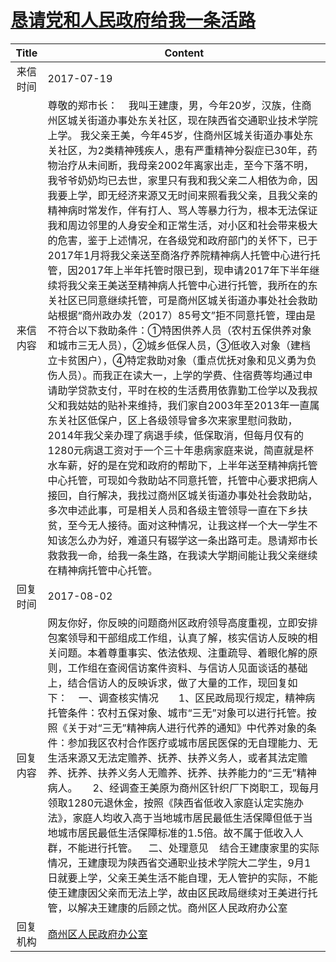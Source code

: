 # <a href="http://www.shangluo.gov.cn/zmhd/ldxxxx.jsp?urltype=leadermail.LeaderMailContentUrl&wbtreeid=1112&leadermailid=4249">恳请党和人民政府给我一条活路</a>
| Title |                                                                                                                                                                                                                                                                                                                                                                                                                                            Content                                                                                                                                                                                                                                                                                                                                                                                                                                            |
|:-----:|-----------------------------------------------------------------------------------------------------------------------------------------------------------------------------------------------------------------------------------------------------------------------------------------------------------------------------------------------------------------------------------------------------------------------------------------------------------------------------------------------------------------------------------------------------------------------------------------------------------------------------------------------------------------------------------------------------------------------------------------------------------------------------------------------------------------------------------------------------------------------------------------------|
| 来信时间  | 2017-07-19                                                                                                                                                                                                                                                                                                                                                                                                                                                                                                                                                                                                                                                                                                                                                                                                                                                                                    |
| 来信内容  | 尊敬的郑市长：    我叫王建康，男，今年20岁，汉族，住商州区城关街道办事处东关社区，现在陕西省交通职业技术学院上学。 我父亲王美，今年45岁，住商州区城关街道办事处东关社区，为2类精神残疾人，患有严重精神分裂症已30年，药物治疗从未间断，我母亲2002年离家出走，至今下落不明，我爷爷奶奶均已去世，家里只有我和我父亲二人相依为命，因我要上学，即无经济来源又无时间来照看我父亲，且我父亲的精神病时常发作，伴有打人、骂人等暴力行为，根本无法保证我和周边邻里的人身安全和正常生活，对小区和社会带来极大的危害，鉴于上述情况，在各级党和政府部门的关怀下，已于2017年1月将我父亲送至商洛疗养院精神病人托管中心进行托管，因2017年上半年托管时限已到，现申请2017年下半年继续将我父亲王美送至精神病人托管中心进行托管，我所在的东关社区已同意继续托管，可是商州区城关街道办事处社会救助站根据“商州政办发（2017）85号文”拒不同意托管，理由是不符合以下救助条件：①特困供养人员（农村五保供养对象和城市三无人员），②城乡低保人员，③低收入对象（建档立卡贫困户），④特定救助对象（重点优抚对象和见义勇为负伤人员）。而我正在读大一，上学的学费、住宿费等均通过申请助学贷款支付，平时在校的生活费用依靠勤工俭学以及我叔父和我姑姑的贴补来维持，我们家自2003年至2013年一直属东关社区低保户，区上各级领导曾多次来家里慰问救助，2014年我父亲办理了病退手续，低保取消，但每月仅有的1280元病退工资对于一个三十年患病家庭来说，简直就是杯水车薪，好的是在党和政府的帮助下，上半年送至精神病托管中心托管，可现如今救助站不同意托管，托管中心要求把病人接回，自行解决，我找过商州区城关街道办事处社会救助站，多次申述此事，可是相关人员和各级主管领导一直在下乡扶贫，至今无人接待。面对这种情况，让我这样一个大一学生不知该怎么办为好，难道只有辍学这一条出路可走。恳请郑市长救救我一命，给我一条生路，在我读大学期间能让我父亲继续在精神病托管中心托管。 |
| 回复时间  | 2017-08-02                                                                                                                                                                                                                                                                                                                                                                                                                                                                                                                                                                                                                                                                                                                                                                                                                                                                                    |
| 回复内容  | 网友你好，你反映的问题商州区政府领导高度重视，立即安排包案领导和干部组成工作组，认真了解，核实信访人反映的相关问题。本着尊重事实、依法依规、注重疏导、着眼化解的原则，工作组在查阅信访案件资料、与信访人见面谈话的基础上，结合信访人的反映诉求，做了大量的工作，现回复如下：    一、调查核实情况　　1、区民政局现行规定，精神病托管条件：农村五保对象、城市“三无”对象可以进行托管。按照《关于对“三无”精神病人进行代养的通知》中代养对象的条件：参加我区农村合作医疗或城市居民医保的无自理能力、无生活来源又无法定赡养、抚养、扶养义务人，或者其法定赡养、抚养、扶养义务人无赡养、抚养、扶养能力的“三无”精神病人。　　2、经调查王美原为商州区针织厂下岗职工，现每月领取1280元退休金，按照《陕西省低收入家庭认定实施办法》，家庭人均收入高于当地城市居民最低生活保障但低于当地城市居民最低生活保障标准的1.5倍。故不属于低收入人群，不能进行托管。    二、处理意见    结合王建康家里的实际情况，王建康现为陕西省交通职业技术学院大二学生，9月1日就要上学，父亲王美生活不能自理，无人管护的实际，不能使王建康因父亲而无法上学，故由区民政局继续对王美进行托管，以解决王建康的后顾之忧。商州区人民政府办公室                                                                                                                                                                                                                                                                                                                            |
| 回复机构  | <a href="../../category/agencies/商州区人民政府办公室.md">商州区人民政府办公室</a>                                                                                                                                                                                                                                                                                                                                                                                                                                                                                                                                                                                                                                                                                                                                                                                                                                |